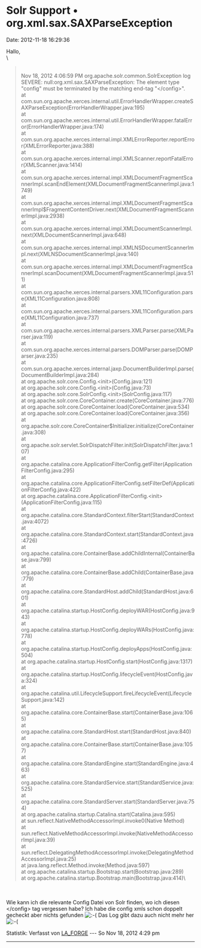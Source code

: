 Solr Support • org.xml.sax.SAXParseException
============================================

Date: 2012-11-18 16:29:36

Hallo,\
\

> <div>
>
> \
> Nov 18, 2012 4:06:59 PM org.apache.solr.common.SolrException log\
> SEVERE: null:org.xml.sax.SAXParseException: The element type
> \"config\" must be terminated by the matching end-tag
> \"\</config\>\".\
> at
> com.sun.org.apache.xerces.internal.util.ErrorHandlerWrapper.createSAXParseException(ErrorHandlerWrapper.java:195)\
> at
> com.sun.org.apache.xerces.internal.util.ErrorHandlerWrapper.fatalError(ErrorHandlerWrapper.java:174)\
> at
> com.sun.org.apache.xerces.internal.impl.XMLErrorReporter.reportError(XMLErrorReporter.java:388)\
> at
> com.sun.org.apache.xerces.internal.impl.XMLScanner.reportFatalError(XMLScanner.java:1414)\
> at
> com.sun.org.apache.xerces.internal.impl.XMLDocumentFragmentScannerImpl.scanEndElement(XMLDocumentFragmentScannerImpl.java:1749)\
> at
> com.sun.org.apache.xerces.internal.impl.XMLDocumentFragmentScannerImpl\$FragmentContentDriver.next(XMLDocumentFragmentScannerImpl.java:2938)\
> at
> com.sun.org.apache.xerces.internal.impl.XMLDocumentScannerImpl.next(XMLDocumentScannerImpl.java:648)\
> at
> com.sun.org.apache.xerces.internal.impl.XMLNSDocumentScannerImpl.next(XMLNSDocumentScannerImpl.java:140)\
> at
> com.sun.org.apache.xerces.internal.impl.XMLDocumentFragmentScannerImpl.scanDocument(XMLDocumentFragmentScannerImpl.java:511)\
> at
> com.sun.org.apache.xerces.internal.parsers.XML11Configuration.parse(XML11Configuration.java:808)\
> at
> com.sun.org.apache.xerces.internal.parsers.XML11Configuration.parse(XML11Configuration.java:737)\
> at
> com.sun.org.apache.xerces.internal.parsers.XMLParser.parse(XMLParser.java:119)\
> at
> com.sun.org.apache.xerces.internal.parsers.DOMParser.parse(DOMParser.java:235)\
> at
> com.sun.org.apache.xerces.internal.jaxp.DocumentBuilderImpl.parse(DocumentBuilderImpl.java:284)\
> at org.apache.solr.core.Config.\<init\>(Config.java:121)\
> at org.apache.solr.core.Config.\<init\>(Config.java:73)\
> at org.apache.solr.core.SolrConfig.\<init\>(SolrConfig.java:117)\
> at org.apache.solr.core.CoreContainer.create(CoreContainer.java:776)\
> at org.apache.solr.core.CoreContainer.load(CoreContainer.java:534)\
> at org.apache.solr.core.CoreContainer.load(CoreContainer.java:356)\
> at
> org.apache.solr.core.CoreContainer\$Initializer.initialize(CoreContainer.java:308)\
> at
> org.apache.solr.servlet.SolrDispatchFilter.init(SolrDispatchFilter.java:107)\
> at
> org.apache.catalina.core.ApplicationFilterConfig.getFilter(ApplicationFilterConfig.java:295)\
> at
> org.apache.catalina.core.ApplicationFilterConfig.setFilterDef(ApplicationFilterConfig.java:422)\
> at
> org.apache.catalina.core.ApplicationFilterConfig.\<init\>(ApplicationFilterConfig.java:115)\
> at
> org.apache.catalina.core.StandardContext.filterStart(StandardContext.java:4072)\
> at
> org.apache.catalina.core.StandardContext.start(StandardContext.java:4726)\
> at
> org.apache.catalina.core.ContainerBase.addChildInternal(ContainerBase.java:799)\
> at
> org.apache.catalina.core.ContainerBase.addChild(ContainerBase.java:779)\
> at
> org.apache.catalina.core.StandardHost.addChild(StandardHost.java:601)\
> at
> org.apache.catalina.startup.HostConfig.deployWAR(HostConfig.java:943)\
> at
> org.apache.catalina.startup.HostConfig.deployWARs(HostConfig.java:778)\
> at
> org.apache.catalina.startup.HostConfig.deployApps(HostConfig.java:504)\
> at org.apache.catalina.startup.HostConfig.start(HostConfig.java:1317)\
> at
> org.apache.catalina.startup.HostConfig.lifecycleEvent(HostConfig.java:324)\
> at
> org.apache.catalina.util.LifecycleSupport.fireLifecycleEvent(LifecycleSupport.java:142)\
> at
> org.apache.catalina.core.ContainerBase.start(ContainerBase.java:1065)\
> at org.apache.catalina.core.StandardHost.start(StandardHost.java:840)\
> at
> org.apache.catalina.core.ContainerBase.start(ContainerBase.java:1057)\
> at
> org.apache.catalina.core.StandardEngine.start(StandardEngine.java:463)\
> at
> org.apache.catalina.core.StandardService.start(StandardService.java:525)\
> at
> org.apache.catalina.core.StandardServer.start(StandardServer.java:754)\
> at org.apache.catalina.startup.Catalina.start(Catalina.java:595)\
> at sun.reflect.NativeMethodAccessorImpl.invoke0(Native Method)\
> at
> sun.reflect.NativeMethodAccessorImpl.invoke(NativeMethodAccessorImpl.java:39)\
> at
> sun.reflect.DelegatingMethodAccessorImpl.invoke(DelegatingMethodAccessorImpl.java:25)\
> at java.lang.reflect.Method.invoke(Method.java:597)\
> at org.apache.catalina.startup.Bootstrap.start(Bootstrap.java:289)\
> at org.apache.catalina.startup.Bootstrap.main(Bootstrap.java:414)\
>
> </div>

\
\
Wie kann ich die relevante Config Datei von Solr finden, wo ich diesen
\</config\> tag vergessen habe? Ich habe die config xmls schon doppelt
gecheckt aber nichts gefunden
![:-(](http://forum.yacy-websuche.de/images/smilies/icon_e_sad.gif "Sad")
Das Log gibt dazu auch nicht mehr her
![:-(](http://forum.yacy-websuche.de/images/smilies/icon_e_sad.gif "Sad")

Statistik: Verfasst von
[LA\_FORGE](http://forum.yacy-websuche.de/memberlist.php?mode=viewprofile&u=324)
--- So Nov 18, 2012 4:29 pm

------------------------------------------------------------------------
